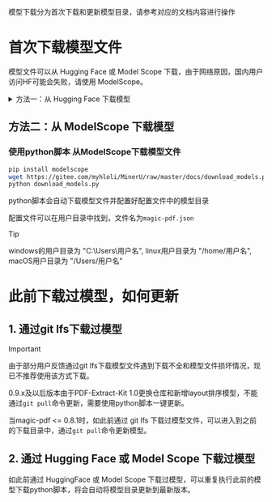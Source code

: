 模型下载分为首次下载和更新模型目录，请参考对应的文档内容进行操作

# 首次下载模型文件

模型文件可以从 Hugging Face 或 Model Scope 下载，由于网络原因，国内用户访问HF可能会失败，请使用 ModelScope。

<details>
  <summary>方法一：从 Hugging Face 下载模型</summary>
  <p>使用python脚本 从Hugging Face下载模型文件</p>
  <pre><code>pip install huggingface_hub
wget https://gitee.com/myhloli/MinerU/raw/master/docs/download_models_hf.py -O download_models_hf.py
python download_models_hf.py</code></pre>
  <p>python脚本会自动下载模型文件并配置好配置文件中的模型目录</p>
</details>

## 方法二：从 ModelScope 下载模型

### 使用python脚本 从ModelScope下载模型文件

```bash
pip install modelscope
wget https://gitee.com/myhloli/MinerU/raw/master/docs/download_models.py -O download_models.py
python download_models.py
```
python脚本会自动下载模型文件并配置好配置文件中的模型目录

配置文件可以在用户目录中找到，文件名为`magic-pdf.json`

> [!TIP]
> windows的用户目录为 "C:\\Users\\用户名", linux用户目录为 "/home/用户名", macOS用户目录为 "/Users/用户名"


# 此前下载过模型，如何更新

## 1. 通过git lfs下载过模型

> [!IMPORTANT]
> 由于部分用户反馈通过git lfs下载模型文件遇到下载不全和模型文件损坏情况，现已不推荐使用该方式下载。
> 
> 0.9.x及以后版本由于PDF-Extract-Kit 1.0更换仓库和新增layout排序模型，不能通过`git pull`命令更新，需要使用python脚本一键更新。

当magic-pdf <= 0.8.1时，如此前通过 git lfs 下载过模型文件，可以进入到之前的下载目录中，通过`git pull`命令更新模型。


## 2. 通过 Hugging Face 或 Model Scope 下载过模型

如此前通过 HuggingFace 或 Model Scope 下载过模型，可以重复执行此前的模型下载python脚本，将会自动将模型目录更新到最新版本。

